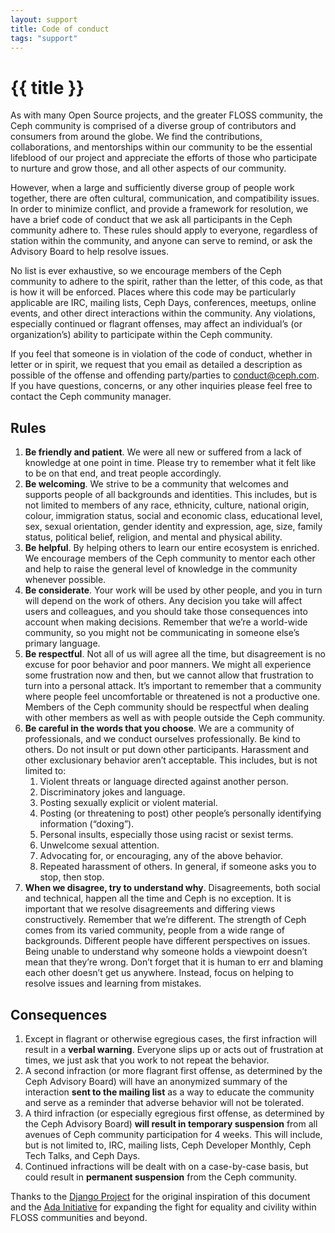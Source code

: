 ```yaml
---
layout: support
title: Code of conduct
tags: "support"
---
```


# {{ title }}

As with many Open Source projects, and the greater FLOSS community, the Ceph community is comprised of a diverse group of contributors and consumers from around the globe. We find the contributions, collaborations, and mentorships within our community to be the essential lifeblood of our project and appreciate the efforts of those who participate to nurture and grow those, and all other aspects of our community.

However, when a large and sufficiently diverse group of people work together, there are often cultural, communication, and compatibility issues. In order to minimize conflict, and provide a framework for resolution, we have a brief code of conduct that we ask all participants in the Ceph community adhere to. These rules should apply to everyone, regardless of station within the community, and anyone can serve to remind, or ask the Advisory Board to help resolve issues.

No list is ever exhaustive, so we encourage members of the Ceph community to adhere to the spirit, rather than the letter, of this code, as that is how it will be enforced. Places where this code may be particularly applicable are IRC, mailing lists, Ceph Days, conferences, meetups, online events, and other direct interactions within the community. Any violations, especially continued or flagrant offenses, may affect an individual’s (or organization’s) ability to participate within the Ceph community.

If you feel that someone is in violation of the code of conduct, whether in letter or in spirit, we request that you email as detailed a description as possible of the offense and offending party/parties to <conduct@ceph.com>. If you have questions, concerns, or any other inquiries please feel free to contact the Ceph community manager.

## Rules

1. **Be friendly and patient**. We were all new or suffered from a lack of knowledge at one point in time. Please try to remember what it felt like to be on that end, and treat people accordingly.
2. **Be welcoming**. We strive to be a community that welcomes and supports people of all backgrounds and identities. This includes, but is not limited to members of any race, ethnicity, culture, national origin, colour, immigration status, social and economic class, educational level, sex, sexual orientation, gender identity and expression, age, size, family status, political belief, religion, and mental and physical ability.
3. **Be helpful**. By helping others to learn our entire ecosystem is enriched. We encourage members of the Ceph community to mentor each other and help to raise the general level of knowledge in the community whenever possible.
4. **Be considerate**. Your work will be used by other people, and you in turn will depend on the work of others. Any decision you take will affect users and colleagues, and you should take those consequences into account when making decisions. Remember that we’re a world-wide community, so you might not be communicating in someone else’s primary language.
5. **Be respectful**. Not all of us will agree all the time, but disagreement is no excuse for poor behavior and poor manners. We might all experience some frustration now and then, but we cannot allow that frustration to turn into a personal attack. It’s important to remember that a community where people feel uncomfortable or threatened is not a productive one. Members of the Ceph community should be respectful when dealing with other members as well as with people outside the Ceph community.
6. **Be careful in the words that you choose**. We are a community of professionals, and we conduct ourselves professionally. Be kind to others. Do not insult or put down other participants. Harassment and other exclusionary behavior aren’t acceptable. This includes, but is not limited to:
   1. Violent threats or language directed against another person.
   2. Discriminatory jokes and language.
   3. Posting sexually explicit or violent material.
   4. Posting (or threatening to post) other people’s personally identifying information (“doxing”).
   5. Personal insults, especially those using racist or sexist terms.
   6. Unwelcome sexual attention.
   7. Advocating for, or encouraging, any of the above behavior.
   8. Repeated harassment of others. In general, if someone asks you to stop, then stop.
7. **When we disagree, try to understand why**. Disagreements, both social and technical, happen all the time and Ceph is no exception. It is important that we resolve disagreements and differing views constructively. Remember that we’re different. The strength of Ceph comes from its varied community, people from a wide range of backgrounds. Different people have different perspectives on issues. Being unable to understand why someone holds a viewpoint doesn’t mean that they’re wrong. Don’t forget that it is human to err and blaming each other doesn’t get us anywhere. Instead, focus on helping to resolve issues and learning from mistakes.

## Consequences

1. Except in flagrant or otherwise egregious cases, the first infraction will result in a **verbal warning**. Everyone slips up or acts out of frustration at times, we just ask that you work to not repeat the behavior.
2. A second infraction (or more flagrant first offense, as determined by the Ceph Advisory Board) will have an anonymized summary of the interaction **sent to the mailing list** as a way to educate the community and serve as a reminder that adverse behavior will not be tolerated.
3. A third infraction (or especially egregious first offense, as determined by the Ceph Advisory Board) **will result in temporary suspension** from all avenues of Ceph community participation for 4 weeks. This will include, but is not limited to, IRC, mailing lists, Ceph Developer Monthly, Ceph Tech Talks, and Ceph Days.
4. Continued infractions will be dealt with on a case-by-case basis, but could result in **permanent suspension** from the Ceph community.

Thanks to the [Django Project](https://www.djangoproject.com/conduct/) for the original inspiration of this document and the [Ada Initiative](https://adainitiative.org/) for expanding the fight for equality and civility within FLOSS communities and beyond.
